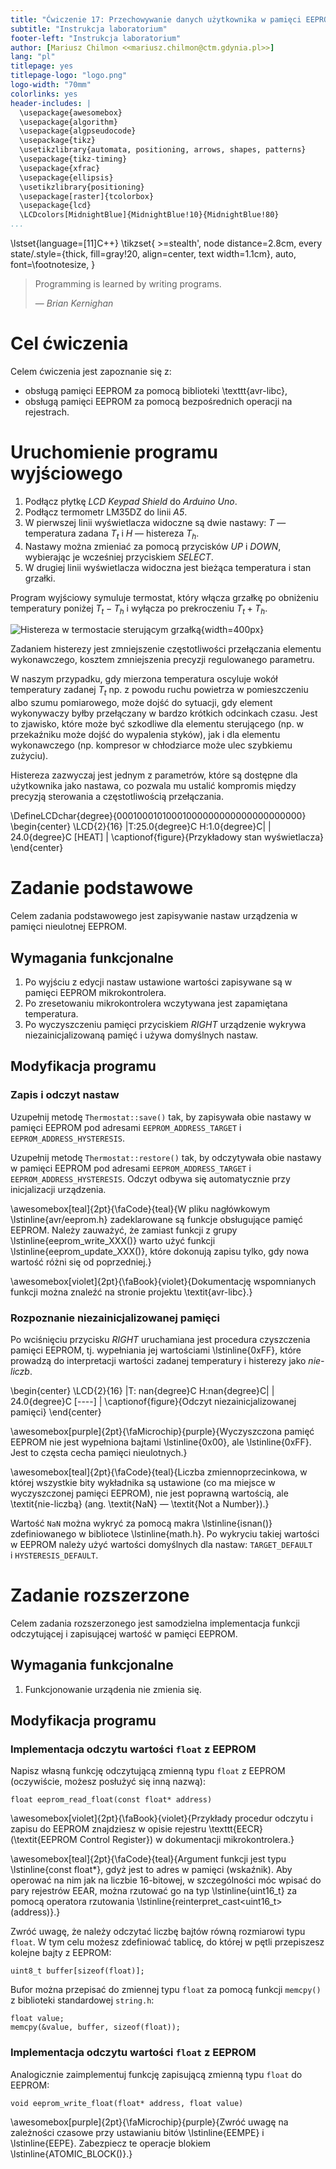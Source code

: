 ```yaml
---
title: "Ćwiczenie 17: Przechowywanie danych użytkownika w pamięci EEPROM"
subtitle: "Instrukcja laboratorium"
footer-left: "Instrukcja laboratorium"
author: [Mariusz Chilmon <<mariusz.chilmon@ctm.gdynia.pl>>]
lang: "pl"
titlepage: yes
titlepage-logo: "logo.png"
logo-width: "70mm"
colorlinks: yes
header-includes: |
  \usepackage{awesomebox}
  \usepackage{algorithm}
  \usepackage{algpseudocode}
  \usepackage{tikz}
  \usetikzlibrary{automata, positioning, arrows, shapes, patterns}
  \usepackage{tikz-timing}
  \usepackage{xfrac}
  \usepackage{ellipsis}
  \usetikzlibrary{positioning}
  \usepackage[raster]{tcolorbox}
  \usepackage{lcd}
  \LCDcolors[MidnightBlue]{MidnightBlue!10}{MidnightBlue!80}
...
```


\lstset{language=[11]C++}
\tikzset{
    >=stealth',
    node distance=2.8cm,
    every state/.style={thick, fill=gray!20, align=center, text width=1.1cm},
    auto,
    font=\footnotesize,
}

> Programming is learned by writing programs.
>
> — _Brian Kernighan_

# Cel ćwiczenia

Celem ćwiczenia jest zapoznanie się z:

* obsługą pamięci EEPROM za pomocą biblioteki \texttt{avr-libc},
* obsługą pamięci EEPROM za pomocą bezpośrednich operacji na rejestrach.

# Uruchomienie programu wyjściowego

1. Podłącz płytkę _LCD Keypad Shield_ do _Arduino Uno_.
1. Podłącz termometr LM35DZ do linii _A5_.
1. W pierwszej linii wyświetlacza widoczne są dwie nastawy: _T_ — temperatura zadana $T_t$ i _H_ — histereza $T_h$.
1. Nastawy można zmieniać za pomocą przycisków _UP_ i _DOWN_, wybierając je wcześniej przyciskiem _SELECT_.
1. W drugiej linii wyświetlacza widoczna jest bieżąca temperatura i stan grzałki.

Program wyjściowy symuluje termostat, który włącza grzałkę po obniżeniu temperatury poniżej $T_t - T_h$ i wyłącza po  prekroczeniu $T_t + T_h$.

![Histereza w termostacie sterującym grzałką](hysteresis.svg){width=400px}

Zadaniem histerezy jest zmniejszenie częstotliwości przełączania elementu wykonawczego, kosztem zmniejszenia precyzji regulowanego parametru.

W naszym przypadku, gdy mierzona temperatura oscyluje wokół temperatury zadanej $T_t$ np. z powodu ruchu powietrza w pomieszczeniu albo szumu pomiarowego, może dojść do sytuacji, gdy element wykonywaczy byłby przełączany w bardzo krótkich odcinkach czasu. Jest to zjawisko, które może być szkodliwe dla elementu sterującego (np. w przekaźniku może dojść do wypalenia styków), jak i dla elementu wykonawczego (np. kompresor w chłodziarce może ulec szybkiemu zużyciu).

Histereza zazwyczaj jest jednym z parametrów, które są dostępne dla użytkownika jako nastawa, co pozwala mu ustalić kompromis między precyzją sterowania a częstotliwością przełączania.

\DefineLCDchar{degree}{00010001010001000000000000000000000}
\begin{center}
\LCD{2}{16}
    |T:25.0{degree}C H:1.0{degree}C|
    |  24.0{degree}C [HEAT] |
\captionof{figure}{Przykładowy stan wyświetlacza}
\end{center}

# Zadanie podstawowe

Celem zadania podstawowego jest zapisywanie nastaw urządzenia w pamięci nieulotnej EEPROM.

## Wymagania funkcjonalne

1. Po wyjściu z edycji nastaw ustawione wartości zapisywane są w pamięci EEPROM mikrokontrolera.
1. Po zresetowaniu mikrokontrolera wczytywana jest zapamiętana temperatura.
1. Po wyczyszczeniu pamięci przyciskiem _RIGHT_ urządzenie wykrywa niezainicjalizowaną pamięć i&nbsp;używa domyślnych nastaw.

## Modyfikacja programu

### Zapis i odczyt nastaw

Uzupełnij metodę `Thermostat::save()` tak, by zapisywała obie nastawy w pamięci EEPROM pod adresami `EEPROM_ADDRESS_TARGET` i `EEPROM_ADDRESS_HYSTERESIS`.

Uzupełnij metodę `Thermostat::restore()` tak, by odczytywała obie nastawy w pamięci EEPROM pod adresami `EEPROM_ADDRESS_TARGET` i `EEPROM_ADDRESS_HYSTERESIS`. Odczyt odbywa się automatycznie przy inicjalizacji urządzenia.

\awesomebox[teal]{2pt}{\faCode}{teal}{W pliku nagłówkowym \lstinline{avr/eeprom.h} zadeklarowane są funkcje obsługujące pamięć EEPROM. Należy zauważyć, że zamiast funkcji z grupy \lstinline{eeprom_write_XXX()} warto użyć funkcji \lstinline{eeprom_update_XXX()}, które dokonują zapisu tylko, gdy nowa wartość różni się od poprzedniej.}

\awesomebox[violet]{2pt}{\faBook}{violet}{Dokumentację wspomnianych funkcji można znaleźć na stronie projektu \textit{avr-libc}.}

### Rozpoznanie niezainicjalizowanej pamięci

Po wciśnięciu przycisku _RIGHT_ uruchamiana jest procedura czyszczenia pamięci EEPROM, tj.&nbsp;wypełniania jej wartościami \lstinline{0xFF}, które prowadzą do interpretacji wartości zadanej temperatury i&nbsp;histerezy jako _nie-liczb_.

\begin{center}
\LCD{2}{16}
    |T: nan{degree}C H:nan{degree}C|
    |  24.0{degree}C [----] |
\captionof{figure}{Odczyt niezainicjalizowanej pamięci}
\end{center}

\awesomebox[purple]{2pt}{\faMicrochip}{purple}{Wyczyszczona pamięć EEPROM nie jest wypełniona bajtami \lstinline{0x00}, ale \lstinline{0xFF}. Jest to częsta cecha pamięci nieulotnych.}

\awesomebox[teal]{2pt}{\faCode}{teal}{Liczba zmiennoprzecinkowa, w której wszystkie bity wykładnika są ustawione (co ma miejsce w wyczyszczonej pamięci EEPROM), nie jest poprawną wartością, ale \textit{nie-liczbą} (ang. \textit{NaN} — \textit{Not a Number}).}

Wartość `NaN` można wykryć za pomocą makra \lstinline{isnan()} zdefiniowanego w bibliotece \lstinline{math.h}. Po wykryciu takiej wartości w EEPROM należy użyć wartości domyślnych dla nastaw: `TARGET_DEFAULT` i&nbsp;`HYSTERESIS_DEFAULT`.

# Zadanie rozszerzone

Celem zadania rozszerzonego jest samodzielna implementacja funkcji odczytującej i zapisującej wartość w pamięci EEPROM.

## Wymagania funkcjonalne

1. Funkcjonowanie urządenia nie zmienia się.

## Modyfikacja programu

### Implementacja odczytu wartości `float` z EEPROM

Napisz własną funkcję odczytującą zmienną typu `float` z EEPROM (oczywiście, możesz posłużyć się inną nazwą):

```
float eeprom_read_float(const float* address)
```

\awesomebox[violet]{2pt}{\faBook}{violet}{Przykłady procedur odczytu i zapisu do EEPROM znajdziesz w opisie rejestru \texttt{EECR} (\textit{EEPROM Control Register}) w dokumentacji mikrokontrolera.}

\awesomebox[teal]{2pt}{\faCode}{teal}{Argument funkcji jest typu \lstinline{const float*}, gdyż jest to adres w pamięci (wskaźnik). Aby operować na nim jak na liczbie 16-bitowej, w szczególności móc wpisać do pary rejestrów EEAR, można rzutować go na typ \lstinline{uint16_t} za pomocą operatora rzutowania \lstinline{reinterpret_cast<uint16_t>(address)}.}

Zwróć uwagę, że należy odczytać liczbę bajtów równą rozmiarowi typu `float`. W tym celu możesz zdefiniować tablicę, do której w pętli przepiszesz kolejne bajty z EEPROM:

```
uint8_t buffer[sizeof(float)];
```

Bufor można przepisać do zmiennej typu `float` za pomocą funkcji `memcpy()` z biblioteki standardowej `string.h`:

```
float value;
memcpy(&value, buffer, sizeof(float));
```

### Implementacja odczytu wartości `float` z EEPROM

Analogicznie zaimplementuj funkcję zapisującą zmienną typu `float` do EEPROM:

```
void eeprom_write_float(float* address, float value)
```

\awesomebox[purple]{2pt}{\faMicrochip}{purple}{Zwróć uwagę na zależności czasowe przy ustawianiu bitów \lstinline{EEMPE} i \lstinline{EEPE}. Zabezpiecz te operacje blokiem \lstinline{ATOMIC_BLOCK()}.}
